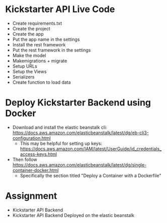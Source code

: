 # Kickstarter API Live Code

* Create requirements.txt
* Create the project
* Create the app
* Put the app name in the settings
* Install the rest framework
* Put the rest framework in the settings
* Make the model
* Makemigrations + migrate
* Setup URLs
* Setup the Views 
* Serializers 
* Create function to load data




# Deploy Kickstarter Backend using Docker
* Download and install the elastic beanstalk cli: https://docs.aws.amazon.com/elasticbeanstalk/latest/dg/eb-cli3-configuration.html
    * This may be helpful for setting up keys: https://docs.aws.amazon.com/IAM/latest/UserGuide/id_credentials_access-keys.html
* Then follow https://docs.aws.amazon.com/elasticbeanstalk/latest/dg/single-container-docker.html
    * Specifically the section titled "Deploy a Container with a Dockerfile"
    

# Assignment

* Kickstarter API Backend
* Kickstarter API Backend Deployed on the elastic beanstalk